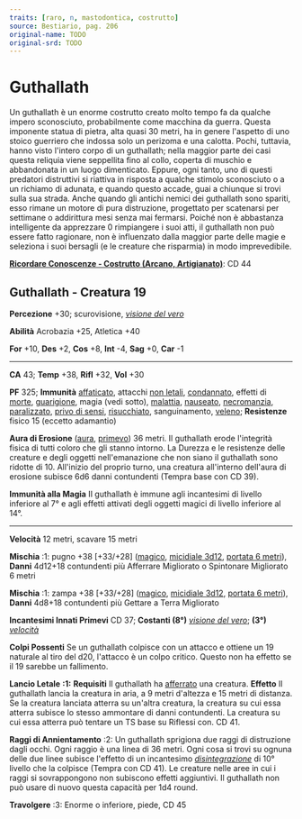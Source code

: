 ```yaml
---
traits: [raro, n, mastodontica, costrutto]
source: Bestiario, pag. 206
original-name: TODO
original-srd: TODO
---
```


# Guthallath

Un guthallath è un enorme costrutto creato molto tempo fa da qualche impero
sconosciuto, probabilmente come macchina da guerra. Questa imponente statua di
pietra, alta quasi 30 metri, ha in genere l'aspetto di uno stoico guerriero che
indossa solo un perizoma e una calotta. Pochi, tuttavia, hanno visto l'intero
corpo di un guthallath; nella maggior parte dei casi questa reliquia viene
seppellita fino al collo, coperta di muschio e abbandonata in un luogo
dimenticato. Eppure, ogni tanto, uno di questi predatori distruttivi si riattiva
in risposta a qualche stimolo sconosciuto o a un richiamo di adunata, e quando
questo accade, guai a chiunque si trovi sulla sua strada. Anche quando gli
antichi nemici dei guthallath sono spariti, esso rimane un motore di pura
distruzione, progettato per scatenarsi per settimane o addirittura mesi senza
mai fermarsi. Poiché non è abbastanza intelligente da apprezzare 0 rimpiangere i
suoi atti, il guthallath non può essere fatto ragionare, non è influenzato dalla
maggior parte delle magie e seleziona i suoi bersagli (e le creature che
risparmia) in modo imprevedibile.

**[Ricordare Conoscenze - Costrutto (Arcano, Artigianato)](/azioni/abilita/ricordare-conoscenze)**:
CD 44

## Guthallath - Creatura 19

**Percezione** +30; scurovisione,
_[visione del vero](/incantesimi/visione-del-vero)_

**Abilità** Acrobazia +25, Atletica +40

**For** +10, **Des** +2, **Cos** +8, **Int** -4, **Sag** +0, **Car** -1

---

**CA** 43; **Temp** +38, **Rifl** +32, **Vol** +30

**PF** 325; **Immunità** [affaticato](/condizioni/affaticato), attacchi
[non letali](/tratti/non-letale), [condannato](/condizioni/condannato), effetti
di [morte](/tratti/morte), [guarigione](/tratti/guarigione), magia (vedi sotto),
[malattia](/tratti/malattia), [nauseato](/condizioni/nauseato),
[necromanzia](/tratti/necromanzia), [paralizzato](/condizioni/paralizzato),
[privo di sensi](/condizioni/privo-di-sensi),
[risucchiato](/condizioni/risucchiato), sanguinamento, [veleno](/tratti/veleno);
**Resistenze** fisico 15 (eccetto adamantio)

**Aura di Erosione** ([aura](/tratti/aura), [primevo](/tratti/primevo)) 36
metri. Il guthallath erode l'integrità fisica di tutti coloro che gli stanno
intorno. La Durezza e le resistenze delle creature e degli oggetti
nell'emanazione che non siano il guthallath sono ridotte di 10. All'inizio del
proprio turno, una creatura all'interno dell'aura di erosione subisce 6d6 danni
contundenti (Tempra base con CD 39).

**Immunità alla Magia** II guthallath è immune agli incantesimi di livello
inferiore al 7° e agli effetti attivati degli oggetti magici di livello
inferiore al 14°.

---

**Velocità** 12 metri, scavare 15 metri

**Mischia** :1: pugno +38 \[+33/+28] ([magico](/tratti/magico),
[micidiale 3d12](/tratti/micidiale), [portata 6 metri](/tratti/portata)),
**Danni** 4d12+18 contundenti più Afferrare Migliorato o Spintonare Migliorato 6
metri

**Mischia** :1: zampa +38 \[+33/+28] ([magico](/tratti/magico),
[micidiale 3d12](/tratti/micidiale), [portata 6 metri](/tratti/portata)),
**Danni** 4d8+18 contundenti più Gettare a Terra Migliorato

**Incantesimi Innati Primevi** CD 37; **Costanti (8°)**
_[visione del vero](/incantesimi/visione-del-vero)_; **(3°)**
_[velocità](/incantesimi/velocita)_

**Colpi Possenti** Se un guthallath colpisce con un attacco e ottiene un 19
naturale al tiro del d20, l'attacco è un colpo critico. Questo non ha effetto se
il 19 sarebbe un fallimento.

**Lancio Letale** **:1:** **Requisiti** Il guthallath ha
[afferrato](/condizioni/afferrato) una creatura. **Effetto** Il guthallath
lancia la creatura in aria, a 9 metri d'altezza e 15 metri di distanza. Se la
creatura lanciata atterra su un'altra creatura, la creatura su cui essa atterra
subisce lo stesso ammontare di danni contundenti. La creatura su cui essa
atterra può tentare un TS base su Riflessi con. CD 41.

**Raggi di Annientamento** :2: Un guthallath sprigiona due raggi di distruzione
dagli occhi. Ogni raggio è una linea di 36 metri. Ogni cosa si trovi su ognuna
delle due linee subisce l'effetto di un incantesimo
_[disintegrazione](/incantesimi/disintegrazione)_ di 10° livello che la colpisce
(Tempra con CD 41). Le creature nelle aree in cui i raggi si sovrappongono non
subiscono effetti aggiuntivi. Il guthallath non può usare di nuovo questa
capacità per 1d4 round.

**Travolgere** :3: Enorme o inferiore, piede, CD 45
